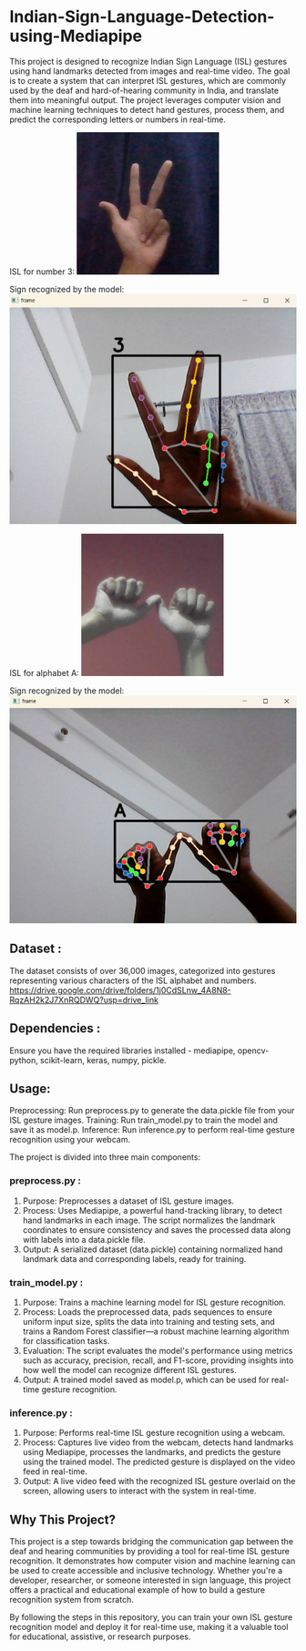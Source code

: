 # Indian-Sign-Language-Detection-using-Mediapipe

This project is designed to recognize Indian Sign Language (ISL) gestures using hand landmarks detected from images and real-time video. The goal is to create a system that can interpret ISL gestures, which are commonly used by the deaf and hard-of-hearing community in India, and translate them into meaningful output. The project leverages computer vision and machine learning techniques to detect hand gestures, process them, and predict the corresponding letters or numbers in real-time.

ISL for number 3:
![original1](./original1.png)

Sign recognized by the model:
![output1](./output1.png)

ISL for alphabet A:
![original2](./original2.png)

Sign recognized by the model:
![output2](./output2.png)

## Dataset : 
The dataset consists of over 36,000 images, categorized into gestures representing various characters of the ISL alphabet and numbers.
https://drive.google.com/drive/folders/1j0CdSLnw_4A8N8-RqzAH2k2J7XnRQDWQ?usp=drive_link

## Dependencies : 
Ensure you have the required libraries installed - mediapipe, opencv-python, scikit-learn, keras, numpy, pickle.

## Usage:
Preprocessing: Run preprocess.py to generate the data.pickle file from your ISL gesture images.
Training: Run train_model.py to train the model and save it as model.p.
Inference: Run inference.py to perform real-time gesture recognition using your webcam.


The project is divided into three main components:

### preprocess.py :
1. Purpose: Preprocesses a dataset of ISL gesture images.
2. Process: Uses Mediapipe, a powerful hand-tracking library, to detect hand landmarks in each image. The script normalizes the landmark coordinates to ensure consistency and saves the processed data along with labels into a data.pickle file.
3. Output: A serialized dataset (data.pickle) containing normalized hand landmark data and corresponding labels, ready for training.

### train_model.py : 
1. Purpose: Trains a machine learning model for ISL gesture recognition.
2. Process: Loads the preprocessed data, pads sequences to ensure uniform input size, splits the data into training and testing sets, and trains a Random Forest classifier—a robust machine learning algorithm for classification tasks.
3. Evaluation: The script evaluates the model's performance using metrics such as accuracy, precision, recall, and F1-score, providing insights into how well the model can recognize different ISL gestures.
4. Output: A trained model saved as model.p, which can be used for real-time gesture recognition.

### inference.py :
1. Purpose: Performs real-time ISL gesture recognition using a webcam.
2. Process: Captures live video from the webcam, detects hand landmarks using Mediapipe, processes the landmarks, and predicts the gesture using the trained model. The predicted gesture is displayed on the video feed in real-time.
3. Output: A live video feed with the recognized ISL gesture overlaid on the screen, allowing users to interact with the system in real-time.


## Why This Project?
This project is a step towards bridging the communication gap between the deaf and hearing communities by providing a tool for real-time ISL gesture recognition. It demonstrates how computer vision and machine learning can be used to create accessible and inclusive technology. Whether you're a developer, researcher, or someone interested in sign language, this project offers a practical and educational example of how to build a gesture recognition system from scratch.

By following the steps in this repository, you can train your own ISL gesture recognition model and deploy it for real-time use, making it a valuable tool for educational, assistive, or research purposes.
